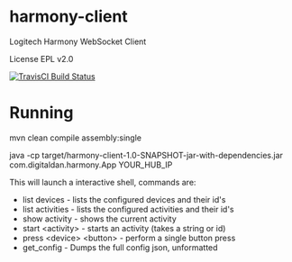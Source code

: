 # harmony-client

Logitech Harmony WebSocket Client

License EPL v2.0

[![TravisCI Build Status](https://travis-ci.org/digitaldan/harmony-client.svg?branch=master)](https://travis-ci.org/digitaldan/harmony-client)
# Running

mvn clean compile assembly:single
 
java -cp target/harmony-client-1.0-SNAPSHOT-jar-with-dependencies.jar com.digitaldan.harmony.App YOUR_HUB_IP
 
This will launch a interactive shell, commands are:
 
* list devices              - lists the configured devices and their id's
* list activities           - lists the configured activities and their id's
* show activity             - shows the current activity
* start \<activity>         - starts an activity (takes a string or id)
* press \<device> \<button> - perform a single button press
* get_config                - Dumps the full config json, unformatted 

